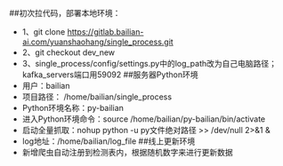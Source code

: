 ##初次拉代码，部署本地环境：
- 1、git clone https://gitlab.bailian-ai.com/yuanshaohang/single_process.git
- 2、git checkout dev_new
- 3、single_process/config/settings.py中的log_path改为自己电脑路径；kafka_servers端口用59092
##服务器Python环境
- 用户：bailian
- 项目路径： /home/bailian/single_process
- Python环境名称：py-bailian
- 进入Python环境命令：source /home/bailian/py-bailian/bin/activate
- 启动全量抓取：nohup python -u py文件绝对路径 >> /dev/null 2>&1 &
- log地址：/home/bailian/log_file
##线上更新环境
- 新增爬虫自动注册到检测表内，根据随机数字来进行更新数据
